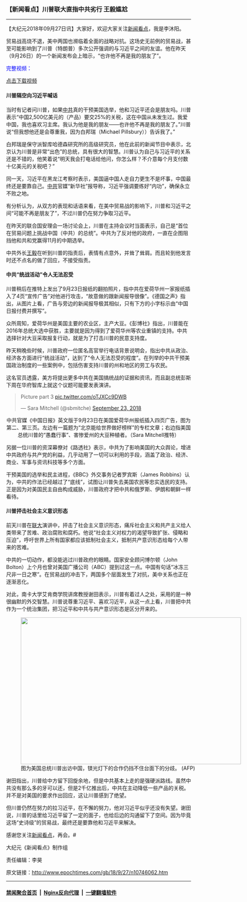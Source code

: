 ### 【新闻看点】川普联大直指中共劣行 王毅尴尬
------------------------

<p>【大纪元2018年09月27日讯】大家好，欢迎大家关注<a href="http://www.epochtimes.com/gb/tag/%E6%96%B0%E9%97%BB%E7%9C%8B%E7%82%B9.html">新闻看点</a>，我是李沐阳。</p>
<p>贸易战高烧不退，美中两国也濒临着全面的战略对抗。这场史无前例的贸易战，甚至可能影响到了川普（特朗普）多次公开强调的与习近平之间的友谊。他在昨天（9月26日）的一个新闻发布会上暗示，“也许他不再是我的朋友了”。</p>
<p><span style="color: #0000ff;">完整视频：</span></p>
<p style="text-align: center;"><div class="video_fit_container"><script data-ratio="56.25%" src="//www.youmaker.com/2018/0927/524cd827-54bc-4c0a-43bf-3c5f4bd992fe?r=16x9&amp;s=1920x1080&cat=ncid1247351&api=2&url=http%3A%2F%2Fwww.epochtimes.com%2Fgb%2F18%2F9%2F27%2Fn10746062.htm"></script></div></p>
<p><a href="https://vs.ntd.tv/2018/0927/524cd827-54bc-4c0a-43bf-3c5f4bd992fe/video_1080p.mp4">点击下载视频</a></p>
<h4>川普隔空向习近平喊话</h4>
<p>当时有记者问川普，如果<a href="http://www.epochtimes.com/gb/tag/%E4%B8%AD%E5%85%B1.html">中共</a>真的干预美国选举，他和习近平还会是朋友吗。川普表示“中国2,500亿美元的（产品）要交25%的关税，这在中国从未发生过。我爱中国，我也喜欢习主席。我认为他是我的朋友——也许他不再是我的朋友了。”川普说“但我想他还是会尊重我，因为白邦瑞（Michael Pillsbury））告诉我了。”</p>
<p>白邦瑞是保守派智库哈德森研究所的高级研究员，他在此前的新闻节目中表示，北京认为川普是非常“出色”的总统，具有很大的智慧。川普认为自己与习近平的关系还是不错的，他笑着说“明天我会打电话给他问，你怎么样？不介意每个月支付数十亿美元的关税吧？”</p>
<p>同一天，习近平在黑龙江考察时表示，美国逼中国人走自力更生不是坏事，中国最终还是要靠自己。<a href="http://www.epochtimes.com/gb/tag/%E4%B8%AD%E5%85%B1.html">中共</a>官媒“新华社”报导称，习近平强调要练好“内功”，确保永立不败之地。</p>
<p>有分析认为，从双方的表现和话语来看，在美中贸易战的影响下，川普和习近平之间“可能不再是朋友了”，不过川普仍在努力争取习近平。</p>
<p>在昨天的联合国安理会一场讨论会上，川普在主持会议时当面表示，自己是“首位在贸易问题上挑战中国（中共）的总统”。中共为了反对他的政府，一直在企图阻挡他和共和党赢得11月的中期选举。</p>
<p>中共外长<a href="http://www.epochtimes.com/gb/tag/%E7%8E%8B%E6%AF%85.html">王毅</a>在听到川普的指责后，表情有点意外，并耸了耸肩。而且轮到他发言时还不点名的做了回应，不接受指责。</p>
<h4>中共“统战活动”令人无法忍受</h4>
<p>川普稍后在推特上发出了9月23日报纸的翻拍照片，指中共在爱荷华州一家报纸插入了4页“宣传广告”对他进行攻击，“故意做的跟新闻报导很像”。《德国之声》指出，从图片上看，广告与旁边的新闻报导极其相似，只有下方的小字标示由“中国日报付费并撰写”。</p>
<p>众所周知，爱荷华州是美国主要的农业区，主产大豆。《彭博社》指出，川普能在2016年总统大选中获胜，主要就是因为得到了爱荷华州等农业重镇的支持。中共选择针对大豆采取报复行动，就是为了打击川普的民意支持度。</p>
<p>昨天稍晚些时候，川普政府一位匿名高官举行电话背景说明会，指出中共从政治、经济各方面进行“统战活动”，达到了“令人无法忍受的程度”。在列举的中共干预美国政治制度的一些案例中，包括伤害支持川普的州和地区的劳工与农民。</p>
<p>这名官员透露，美方将提出更多中共在美国搞统战的证据和资讯，而且副总统彭斯下周在华府智库上就这个议题可能要发表演讲。</p>
<p style="text-align: center;"></p>
<blockquote class="twitter-tweet" data-lang="en">
<p dir="ltr" lang="en">Picture part 3 <a href="https://t.co/oTJXCc9DWB">pic.twitter.com/oTJXCc9DWB</a></p>
<p>— Sara Mitchell (@sbmitche) <a href="https://twitter.com/sbmitche/status/1043912506866126848?ref_src=twsrc%5Etfw">September 23, 2018</a></p></blockquote>
<p style="text-align: center;"><script async src="https://platform.twitter.com/widgets.js" charset="utf-8"></script></p>
<p style="text-align: center;">中共官媒《中国日报》英文版于9月23日在美国爱荷华州报纸插入四页广告，图为第二、第三页。左边有一篇题为“北京能给世界做好榜样”的专栏文章；右边指美国总统川普的“愚蠢行事”、害惨爱州的大豆种植者。（Sara Mitchell推特）</p>
<p style="text-align: center;"></p>
<p>另据一位川普的资深幕僚对《路透社》表示，中共为了影响美国的大众舆论，增进中共政府与共产党的利益，几乎动用了一切可以利用的手段，涵盖了政治、经济、商业、军事与资讯科技等多个方面。</p>
<p>干预美国的选举和民主进程，《BBC》外交事务记者罗宾斯（James Robbins）认为，中共的作法已经越过了“底线”，试图让川普失去美国农民等忠实选民的支持。正是因为对美国民主自由构成威胁，川普政府才把中共和俄罗斯、伊朗和朝鲜一样看待。</p>
<h4>川普抨击社会主义意识形态</h4>
<p>前天川普在<a href="http://www.epochtimes.com/gb/tag/%E8%81%94%E5%A4%A7.html">联大</a>演讲中，抨击了社会主义意识形态，痛斥社会主义和共产主义给人类带来了苦难、政治腐败和腐朽。他说“社会主义对权力的渴望导致扩张、侵略和压迫”，呼吁世界上所有国家都应该抵制社会主义，抵制共产意识形态给每个人带来的苦难。</p>
<p>中共的一切动作，都没能逃过川普政府的眼睛。国家安全顾问博尔顿（John Bolton）上个月也曾对美国广播公司（ABC）提到过这一点。中国有句话“冰冻三尺非一日之寒”。在贸易战的冲击下，两国多个层面发生了对抗，美中关系也正在逐渐恶化。</p>
<p>对此，南卡大学艾肯商学院讲席教授谢田表示，川普有着过人之处，采用的是一种很幽默的外交智慧。川普说尊重习近平、喜欢习近平，从这一点上看，川普把中共作为一个统治集团，把习近平和中共与共产意识形态是区分开来的。</p>
<figure id="attachment_9823499" style="width: 600px" class="wp-caption aligncenter"><a href="http://i.epochtimes.com/assets/uploads/2017/11/f19f37f09ccb7640dc2eb8971dc5781d.jpg"><img class="size-large wp-image-9823499" src="http://i.epochtimes.com/assets/uploads/2017/11/f19f37f09ccb7640dc2eb8971dc5781d-600x400.jpg" alt="" width="600" height="400" /></a><figcaption class="wp-caption-text">图为美国总统川普出访中国，镁光灯下的合作仍挡不住台面下的分歧。 (AFP)</figcaption></figure>
<p>谢田指出，川普给中方留下回旋余地，但是中共基本上走的是强硬派路线。虽然中共没有那么多的牙可以还，但是2千亿推出后，中共在主动降低一些产品的关税。并不是对美国的要求作出回应，这让川普感到了绝望。</p>
<p>但川普仍然在努力的拉习近平，在不懈的努力，他对习近平似乎还没有失望。谢田说，川普的话里给习近平留了一定的面子，也给后边的沟通留下了空间。因为毕竟这场“史诗级”的贸易战，最终还是要靠他和习近平来解决。</p>
<p>感谢您关注<a href="http://www.epochtimes.com/gb/tag/%E6%96%B0%E9%97%BB%E7%9C%8B%E7%82%B9.html">新闻看点</a>，再会。#</p>
<p>大纪元《新闻看点》制作组</p>
<p>责任编辑：李昊</p>

原文链接：http://www.epochtimes.com/gb/18/9/27/n10746062.htm


------------------------
#### [禁闻聚合首页](https://github.com/gfw-breaker/banned-news/blob/master/README.md) &nbsp;|&nbsp; [Nginx反向代理](https://github.com/gfw-breaker/open-proxy/blob/master/README.md) &nbsp;|&nbsp; [一键翻墙软件](https://github.com/gfw-breaker/nogfw/blob/master/README.md)